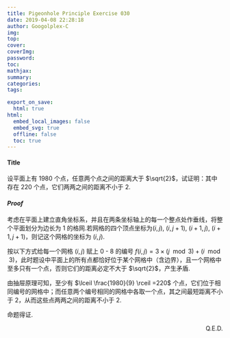 ```yaml
---
title: Pigeonhole Principle Exercise 030
date: 2019-04-08 22:28:18
author: Googolplex-C
img: 
top: 
cover: 
coverImg: 
password: 
toc: 
mathjax: 
summary: 
categories: 
tags:

export_on_save:
  html: true
html:
  embed_local_images: false
  embed_svg: true
  offline: false
  toc: true
---
```

#### Title
设平面上有 $1980$ 个点，任意两个点之间的距离大于 $\sqrt{2}$，试证明：其中存在 $220$ 个点，它们两两之间的距离不小于 $2$.
<!-- more -->

#### *Proof*
考虑在平面上建立直角坐标系，并且在两条坐标轴上的每一个整点处作垂线，将整个平面划分为边长为 $1$ 的格网.若网格的四个顶点坐标为$(i,j)$, $(i,j+1)$, $(i+1,j)$, $(i+1,j+1)$，则记这个网格的坐标为 $(i,j)$.

按以下方式给每一个网格 $(i,j)$ 赋上 $0$ - $8$ 的编号 $f(i,j)=3 \times (j\mod 3)+ (i \mod 3)$，此时题设中平面上的所有点都恰好位于某个网格中（含边界），且一个网格中至多只有一个点，否则它们的距离必定不大于 $\sqrt{2}$，产生矛盾.

由抽屉原理可知，至少有 $\lceil \frac{1980}{9} \rceil =220$ 个点，它们位于相同编号的网格中；而任意两个编号相同的网格中各取一个点，其之间最短距离不小于 $2$，从而这些点两两之间的距离不小于 $2$.

命题得证.
<p align="right">Q.E.D.</p>


